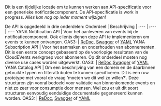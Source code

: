 Dit is een tijdelijke locatie om te kunnen werken aan API-specificatie voor een generieke notificatiecomponent.
De API-specificatie is work in progress. _Alles kan nog op ieder moment wijzigen!_

De API is opgedeeld in drie onderdelen:
Onderdeel | Beschrijving
| :--- | :--- | :---
YANA Notification API | Voor het aanleveren van events bij de notificatiecomponent. Ook clients dienen deze API te implementeren om events te kunnen ontvangen.
OAS3: | [ReDoc](http://redocly.github.io/redoc/?url=https://raw.githubusercontent.com/VNG-Realisatie/notificatieservices/main/docs/api-specification/notificatie-api.yaml), [Swagger](https://petstore.swagger.io/?url=https://raw.githubusercontent.com/VNG-Realisatie/notificatieservices/main/docs/api-specification/notificatie-api.yaml) of [YAML](https://raw.githubusercontent.com/VNG-Realisatie/notificatieservices/main/docs/api-specification/notificatie-api.yaml)
YANA Subscription API | Voor het aanmaken en onderhouden van abonnementen. Dit is een eerste concept gebaseerd op de voorlopige resultaten van de CloudEVents werkgroep voor abonneren. Op dit onderdeel moeten nog diverse use cases worden uitgewerkt.
OAS3: | [ReDoc](http://redocly.github.io/redoc/?url=https://raw.githubusercontent.com/VNG-Realisatie/notificatieservices/main/docs/api-specification/notificatie-api.yaml),[Swagger](https://petstore.swagger.io/?url=https://raw.githubusercontent.com/VNG-Realisatie/notificatieservices/main/docs/api-specification/notificatie-api.yaml) of [YAML](https://raw.githubusercontent.com/VNG-Realisatie/notificatieservices/main/docs/api-specification/notificatie-api.yaml)
YANA Catalog API | Om een beschrijving van een domein en de daarbinnen gebruikte typen en filterattributen te kunnen specificeren. Dit is een ruw prototype met vooral de vraag 'moeten we dit wel zo willen?'. Deze structuren zijn vooral bedoeld voor validatie van binnenkomende events en niet zo zeer voor consumptie door mensen. Wel zou er uit dit soort structuren eenvoudig eenduidige documentatie gegenereerd kunnen worden.
OAS3: | [ReDoc](http://redocly.github.io/redoc/?url=https://raw.githubusercontent.com/VNG-Realisatie/notificatieservices/main/docs/api-specification/notificatie-api.yaml), [Swagger](https://petstore.swagger.io/?url=https://raw.githubusercontent.com/VNG-Realisatie/notificatieservices/main/docs/api-specification/notificatie-api.yaml) of [YAML](https://raw.githubusercontent.com/VNG-Realisatie/notificatieservices/main/docs/api-specification/notificatie-api.yaml)
